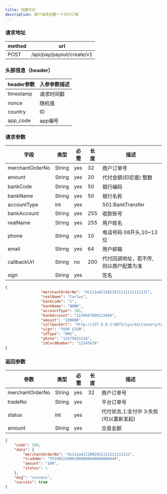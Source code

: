 ```yaml
---
title: 创建代付
description: 商户请求创建一个代付订单
---
```


### 请求地址

| method | url                       |
| ------ | ------------------------- |
| POST   | /api/pay/payout/create/v1 |

### 头部信息（header）

| header参数  | 入参参数描述 |
| --------- |--------|
| timestamp | 请求时间戳  |
| nonce     | 随机值    |
| country   | ID |
| app_code  | app编号  |

### 请求参数

| 字段              | 类型     | 必需  | 长度  | 描述                     |
| --------------- | ------ |-----| --- |------------------------|
| merchantOrderNo | String | yes | 32  | 商户订单号                  |
| amount          | String | yes | 20  | 代付金额(印尼盾) 整数           |
| bankCode        | String | yes | 50  | 银行编码                   |
| bankName        | String | yes  | 50  | 银行名称                   |
| accountType     | Int    | yes |     | 501:BankTransfer       |
| bankAccount     | String | yes | 255 | 收款账号                   |
| realName        | String | yes | 255 | 用户姓名                   |
| phone           | Stirng | yes | 10   | 电话号码 08开头,10~13位                  |
| email           | Stirng | yes  | 64   | 用户邮箱                            |
| callbackUrl     | String | no  | 200 | 代付回调地址，若不传, 则以商户配置为准   |
| sign            | String | yes |     | 签名                     |

```json
{
                "merchantOrderNo": "ds111ad111022911111111111131",
                "realName": "Carlos",
                "bankCode": "1",
                "bankName": "BANK",
                "accountType": 101,
                "bankAccount": "1234567890123456",
                "amount": "100000",
                "callbackUrl": "http://127.0.0.1:8075/sys/dictionary/test",
                "sign": "YOUR SIGN",
                "idType": "DNI",
                "phone": "13175025118",
                "idCardNumber": "12345678"
}
```

### 返回参数

| 参数              | 类型     | 必需  | 长度  | 描述                 |
| --------------- | ------ | --- | --- | ------------------ |
| merchantOrderNo | String | yes | 32  | 商户订单号              |
| tradeNo         | String | yes |     | 平台订单号              |
| status          | Int    | yes |     | 代付状态,1:支付中 3:失败(可以重新发起) |
| amount          | String | yes |     | 交易金额               |

```json
{
    "code": 200,
    "data": {
        "merchantOrderNo": "ds111ad111002911111111111131",
        "tradeNo": "TF2405220001MX0000048840060444",
        "amount": "100",
        "status": 1
    },
    "msg": "success",
    "success": true
}
```
